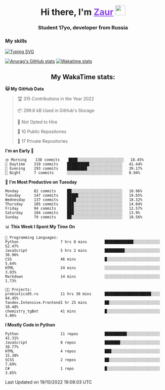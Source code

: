 <h1 align="center">
    Hi there, I'm 
    <a href="https://t.me/skyguy" target="_blank" style="color: #8C43EA">Zaur</a>
    <img src="https://github.com/blackcater/blackcater/raw/main/images/Hi.gif" height="32">
</h1>

<h3 align="center">
    Student 17yo, developer from Russia
</h3>  

### **My skills**
[![Typing SVG](https://readme-typing-svg.herokuapp.com?font=Oxanium&duration=3000&pause=1500&color=8C43EA&height=30&lines=Python:+FastAPI,+Flask,+Aiogram,+Telethon;SQL:+PostgreSQL,+SQLite;Javascript:+React.js;HTML,+CSS+(SCSS))](https://git.io/typing-svg)

[![Anurag's GitHub stats](https://github-readme-stats.vercel.app/api?username=mrskyguy&hide_title=true&count_private=true&show_icons=true&title_color=8C43EA&icon_color=BE57EA&bg_color=30,191919,341b56&text_color=B1B1B1&border_radius=10&hide_border=true)](https://github.com/anuraghazra/github-readme-stats)
[![Wakatime stats](https://github-readme-stats.vercel.app/api/wakatime?username=skyguy&hide_title=true&show_icons=true&title_color=8C43EA&icon_color=BE57EA&bg_color=30,191919,341b56&text_color=B1B1B1&border_radius=10&hide_border=true)](https://github.com/anuraghazra/github-readme-stats)


<h2 align="center"> My WakaTime stats: </h2>

<!--START_SECTION:waka-->
**🐱 My GitHub Data** 

> 🏆 315 Contributions in the Year 2022
 > 
> 📦 299.6 kB Used in GitHub's Storage 
 > 
> 🚫 Not Opted to Hire
 > 
> 📜 10 Public Repositories 
 > 
> 🔑 17 Private Repositories  
 > 
**I'm an Early 🐤** 

```text
🌞 Morning    138 commits    ████░░░░░░░░░░░░░░░░░░░░░   18.45% 
🌆 Daytime    310 commits    ██████████░░░░░░░░░░░░░░░   41.44% 
🌃 Evening    293 commits    █████████░░░░░░░░░░░░░░░░   39.17% 
🌙 Night      7 commits      ░░░░░░░░░░░░░░░░░░░░░░░░░   0.94%

```
📅 **I'm Most Productive on Tuesday** 

```text
Monday       82 commits     ██░░░░░░░░░░░░░░░░░░░░░░░   10.96% 
Tuesday      147 commits    █████░░░░░░░░░░░░░░░░░░░░   19.65% 
Wednesday    137 commits    ████░░░░░░░░░░░░░░░░░░░░░   18.32% 
Thursday     105 commits    ███░░░░░░░░░░░░░░░░░░░░░░   14.04% 
Friday       94 commits     ███░░░░░░░░░░░░░░░░░░░░░░   12.57% 
Saturday     104 commits    ███░░░░░░░░░░░░░░░░░░░░░░   13.9% 
Sunday       79 commits     ██░░░░░░░░░░░░░░░░░░░░░░░   10.56%

```


📊 **This Week I Spent My Time On** 

```text
💬 Programming Languages: 
Python                   7 hrs 8 mins        █████████████░░░░░░░░░░░░   52.47% 
JavaScript               5 hrs 2 mins        █████████░░░░░░░░░░░░░░░░   36.96% 
CSS                      46 mins             █░░░░░░░░░░░░░░░░░░░░░░░░   5.64% 
HTML                     24 mins             ░░░░░░░░░░░░░░░░░░░░░░░░░   3.03% 
Markdown                 14 mins             ░░░░░░░░░░░░░░░░░░░░░░░░░   1.73%

🐱‍💻 Projects: 
probiotics05.ru          11 hrs 30 mins      █████████████████████░░░░   84.45% 
Yandex.Intensive.Frontend1 hr 25 mins        ██░░░░░░░░░░░░░░░░░░░░░░░   10.48% 
chemistry_tgBot          41 mins             █░░░░░░░░░░░░░░░░░░░░░░░░   5.06%

```

**I Mostly Code in Python** 

```text
Python                   11 repos            ██████████░░░░░░░░░░░░░░░   42.31% 
JavaScript               8 repos             ███████░░░░░░░░░░░░░░░░░░   30.77% 
HTML                     4 repos             ███░░░░░░░░░░░░░░░░░░░░░░   15.38% 
SCSS                     2 repos             ██░░░░░░░░░░░░░░░░░░░░░░░   7.69% 
C#                       1 repo              █░░░░░░░░░░░░░░░░░░░░░░░░   3.85%

```



 Last Updated on 19/10/2022 19:08:03 UTC
<!--END_SECTION:waka-->
